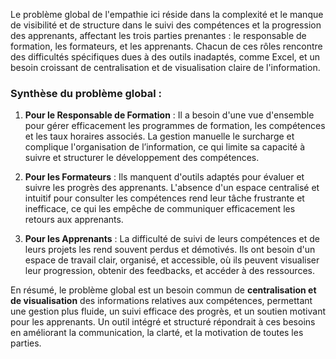 Le problème global de l'empathie ici réside dans la complexité et le manque de visibilité et de structure dans le suivi des compétences et la progression des apprenants, affectant les trois parties prenantes : le responsable de formation, les formateurs, et les apprenants. Chacun de ces rôles rencontre des difficultés spécifiques dues à des outils inadaptés, comme Excel, et un besoin croissant de centralisation et de visualisation claire de l'information.

### Synthèse du problème global :

1. **Pour le Responsable de Formation** : Il a besoin d'une vue d'ensemble pour gérer efficacement les programmes de formation, les compétences et les taux horaires associés. La gestion manuelle le surcharge et complique l'organisation de l’information, ce qui limite sa capacité à suivre et structurer le développement des compétences.

2. **Pour les Formateurs** : Ils manquent d'outils adaptés pour évaluer et suivre les progrès des apprenants. L'absence d'un espace centralisé et intuitif pour consulter les compétences rend leur tâche frustrante et inefficace, ce qui les empêche de communiquer efficacement les retours aux apprenants.

3. **Pour les Apprenants** : La difficulté de suivi de leurs compétences et de leurs projets les rend souvent perdus et démotivés. Ils ont besoin d'un espace de travail clair, organisé, et accessible, où ils peuvent visualiser leur progression, obtenir des feedbacks, et accéder à des ressources.

En résumé, le problème global est un besoin commun de **centralisation et de visualisation** des informations relatives aux compétences, permettant une gestion plus fluide, un suivi efficace des progrès, et un soutien motivant pour les apprenants. Un outil intégré et structuré répondrait à ces besoins en améliorant la communication, la clarté, et la motivation de toutes les parties.
